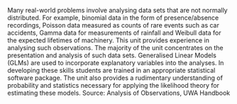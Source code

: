 Many real-world problems involve analysing data sets that are not normally distributed. For example, binomial data in the form of presence/absence recordings, Poisson data measured as counts of rare events such as car accidents, Gamma data for measurements of rainfall and Weibull data for the expected lifetimes of machinery. This unit provides experience in analysing such observations. The majority of the unit concentrates on the presentation and analysis of such data sets. Generalised Linear Models (GLMs) are used to incorporate explanatory variables into the analyses. In developing these skills students are trained in an appropriate statistical software package. The unit also provides a rudimentary understanding of probability and statistics necessary for applying the likelihood theory for estimating these models.
Source: Analysis of Observations, UWA Handbook
